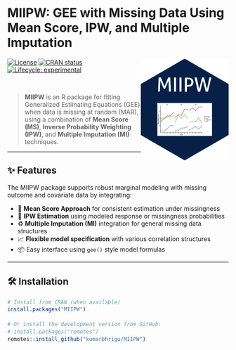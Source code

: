 # MIIPW: GEE with Missing Data Using Mean Score, IPW, and Multiple Imputation
<img src="man/figures/MIIPWlogo.png" align="right" alt="MIIPW logo" width="200">

<!-- badges: start -->

[![License](https://img.shields.io/badge/license-GPL--3-blue.svg)](https://www.gnu.org/licenses/gpl-3.0.html)
[![CRAN status](https://www.r-pkg.org/badges/version/MIIPW)](https://CRAN.R-project.org/package=MIIPW)
[![Lifecycle: experimental](https://img.shields.io/badge/lifecycle-experimental-orange.svg)](https://lifecycle.r-lib.org/articles/stages.html#experimental)

<!-- badges: end -->

<br/>

> **MIIPW** is an R package for fitting Generalized Estimating Equations (GEE) when data is missing at random (MAR), using a combination of **Mean Score (MS)**, **Inverse Probability Weighting (IPW)**, and **Multiple Imputation (MI)** techniques.

---

## ✨ Features

The MIIPW package supports robust marginal modeling with missing outcome and covariate data by integrating:

- 📌 **Mean Score Approach** for consistent estimation under missingness
- 🧮 **IPW Estimation** using modeled response or missingness probabilities
- ♻️ **Multiple Imputation (MI)** integration for general missing data structures
- 📈 **Flexible model specification** with various correlation structures
- 📦 Easy interface using `gee()` style model formulas

---

## 🛠 Installation

```r
# Install from CRAN (when available)
install.packages("MIIPW")

# Or install the development version from GitHub:
# install.packages("remotes")
remotes::install_github("kumarbhrigu/MIIPW")
```
